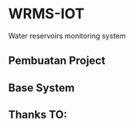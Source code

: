 # WRMS-IOT
Water reservoirs monitoring system

## Pembuatan Project 


## Base System


## Thanks TO:

